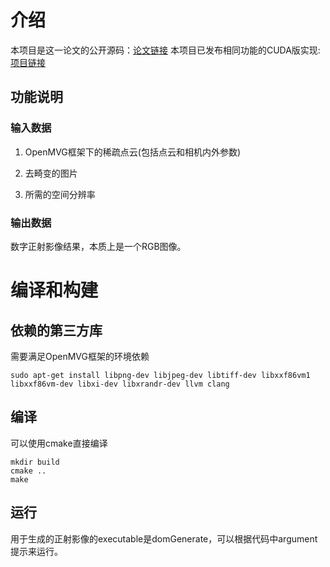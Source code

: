 # 介绍

本项目是这一论文的公开源码：[论文链接](https://www.mdpi.com/2072-4292/15/1/177)
本项目已发布相同功能的CUDA版实现:[项目链接](https://github.com/shulingWarm/TDM-CUDA)

## 功能说明

### 输入数据

1. OpenMVG框架下的稀疏点云(包括点云和相机内外参数)

2. 去畸变的图片

3. 所需的空间分辨率

### 输出数据

数字正射影像结果，本质上是一个RGB图像。

# 编译和构建

## 依赖的第三方库

需要满足OpenMVG框架的环境依赖

```shell
sudo apt-get install libpng-dev libjpeg-dev libtiff-dev libxxf86vm1 libxxf86vm-dev libxi-dev libxrandr-dev llvm clang
```

## 编译

可以使用cmake直接编译

```shell
mkdir build
cmake ..
make
```

## 运行

用于生成的正射影像的executable是domGenerate，可以根据代码中argument提示来运行。
